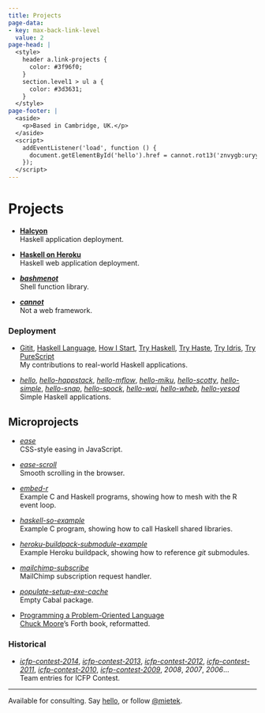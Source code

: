 ```yaml
---
title: Projects
page-data:
- key: max-back-link-level
  value: 2
page-head: |
  <style>
    header a.link-projects {
      color: #3f96f0;
    }
    section.level1 > ul a {
      color: #3d3631;
    }
  </style>
page-footer: |
  <aside>
    <p>Based in Cambridge, UK.</p>
  </aside>
  <script>
    addEventListener('load', function () {
      document.getElementById('hello').href = cannot.rot13('znvygb:uryyb@zvrgrx.vb');
    });
  </script>
---
```



Projects
========

-   [**Halcyon**](https://halcyon.sh/)\
    Haskell application deployment.

-   [**Haskell on Heroku**](https://haskellonheroku.com/)\
    Haskell web application deployment.

-   [**_bashmenot_**](https://bashmenot.mietek.io/)\
    Shell function library.

-   [**_cannot_**](https://cannot.mietek.io/)\
    Not a web framework.


### Deployment

-   [Gitit](https://github.com/mietek/gitit/), [Haskell Language](https://github.com/mietek/hl/), [How I Start](https://github.com/mietek/howistart.org), [Try Haskell](https://github.com/mietek/tryhaskell/), [Try Haste](https://github.com/mietek/tryhplay/), [Try Idris](https://github.com/mietek/tryidris/), [Try PureScript](https://github.com/mietek/trypurescript/)\
    My contributions to real-world Haskell applications.

-   [_hello_](https://github.com/mietek/hello/), [_hello-happstack_](https://github.com/mietek/hello-happstack/), [_hello-mflow_](https://github.com/mietek/hello-mflow/), [_hello-miku_](https://github.com/mietek/hello-miku/), [_hello-scotty_](https://github.com/mietek/hello-scotty/), [_hello-simple_](https://github.com/mietek/hello-simple/), [_hello-snap_](https://github.com/mietek/hello-happstack/), [_hello-spock_](https://github.com/mietek/hello-spock/), [_hello-wai_](https://github.com/mietek/hello-wai/), [_hello-wheb_](https://github.com/mietek/hello-wheb/), [_hello-yesod_](https://github.com/mietek/hello-yesod/)\
    Simple Haskell applications.


Microprojects
-------------

-   [_ease_](https://github.com/mietek/ease/)\
    CSS-style easing in JavaScript.

-   [_ease-scroll_](https://github.com/mietek/ease-scroll/)\
    Smooth scrolling in the browser.

-   [_embed-r_](https://github.com/mietek/embed-r/)\
    Example C and Haskell programs, showing how to mesh with the R event loop.

-   [_haskell-so-example_](https://github.com/mietek/haskell-so-example/)\
    Example C program, showing how to call Haskell shared libraries.

-   [_heroku-buildpack-submodule-example_](https://github.com/mietek/heroku-buildpack-submodule-example/)\
    Example Heroku buildpack, showing how to reference _git_ submodules.

-   [_mailchimp-subscribe_](https://github.com/mietek/mailchimp-subscribe/)\
    MailChimp subscription request handler.

-   [_populate-setup-exe-cache_](https://github.com/mietek/populate-setup-exe-cache/)\
    Empty Cabal package.

-   [Programming a Problem-Oriented Language](https://github.com/mietek/programming-a-problem-oriented-language/)\
    [Chuck Moore](http://colorforth.com/)’s Forth book, reformatted.


### Historical

-   [_icfp-contest-2014_](https://github.com/mietek/icfp-contest-2014/), [_icfp-contest-2013_](https://github.com/mietek/icfp-contest-2013/), [_icfp-contest-2012_](https://github.com/mietek/icfp-contest-2012/), [_icfp-contest-2011_](https://github.com/mietek/icfp-contest-2011/), [_icfp-contest-2010_](https://github.com/mietek/icfp-contest-2010/), [_icfp-contest-2009_](https://github.com/mietek/icfp-contest-2009/), _2008_, _2007_, _2006_…\
    Team entries for ICFP Contest.


---

Available for consulting.  Say <a href="" id="hello">hello</a>, or follow <a href="https://twitter.com/mietek">@mietek</a>.
